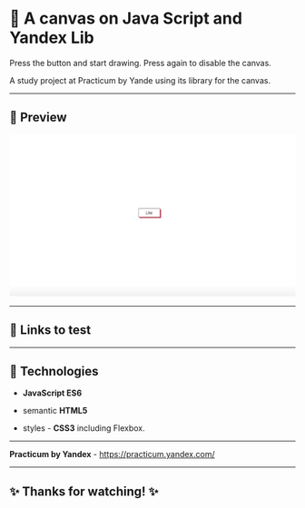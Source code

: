 # :large_blue_circle: A canvas on Java Script and Yandex Lib

Press the button and start drawing. Press again to disable the canvas.

A study project at Practicum by Yande using its library for the canvas.

---

## :mag_right: Preview

![Preview](./css-anim2.gif)

---

## :link: Links to test

---

## :rocket: Technologies

-   **JavaScript ES6**

-   semantic **HTML5**

-   styles - **CSS3** including Flexbox.

---

**Practicum by Yandex** - https://practicum.yandex.com/

---

## :sparkles: Thanks for watching! :sparkles:
